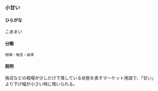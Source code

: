 <div style="display:none;">

## [あ行](securities-terms?id=あ行)
## [か行](securities-terms?id=か行)

</div>

### 小甘い

#### ひらがな

こあまい

#### 分類

`相場・格言・由来`

#### 説明

株式などの相場が少しだけ下落している状態を表すマーケット用語で、「甘い」より下げ幅が小さい時に用いられる。

<div style="display:none;">

## [さ行](securities-terms?id=さ行)
## [た行](securities-terms?id=た行)
## [な行](securities-terms?id=な行)
## [は行](securities-terms?id=は行)
## [ま行](securities-terms?id=ま行)
## [や行](securities-terms?id=や行)
## [ら行](securities-terms?id=ら行)
## [わ行](securities-terms?id=わ行)
## [英数字・記号](securities-terms?id=英数字・記号)

</div>

